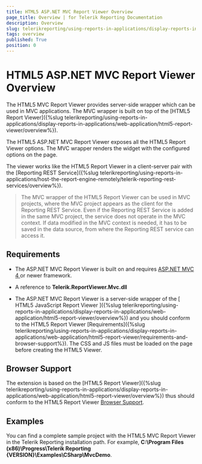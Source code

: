 ```yaml
---
title: HTML5 ASP.NET MVC Report Viewer Overview
page_title: Overview | for Telerik Reporting Documentation
description: Overview
slug: telerikreporting/using-reports-in-applications/display-reports-in-applications/web-application/html5-asp.net-mvc-report-viewer/overview
tags: overview
published: True
position: 0
---
```


# HTML5 ASP.NET MVC Report Viewer Overview



The HTML5 MVC Report Viewer provides server-side wrapper which can be used in MVC applications. The MVC wrapper is built on top of the         [HTML5 Report Viewer]({%slug telerikreporting/using-reports-in-applications/display-reports-in-applications/web-application/html5-report-viewer/overview%}).       

The HTML5 ASP.NET MVC Report Viewer exposes all the HTML5 Report Viewer options.         The MVC wrapper renders the widget with the configured options on the page.       

The viewer works like the HTML5 Report Viewer in a client-server pair with the [Reporting REST Service]({%slug telerikreporting/using-reports-in-applications/host-the-report-engine-remotely/telerik-reporting-rest-services/overview%}).       

>The MVC wrapper of the HTML5 Report Viewer can be used in MVC projects, where the MVC project appears as the client for the Reporting REST Service.           Even if the Reporting REST Service is added in the same MVC project, the service does not operate in the MVC context.           If data modified in the MVC context is needed, it has to be saved in the data source, from where the Reporting REST service can access it.         

## Requirements

* The ASP.NET MVC Report Viewer is built on and requires                [                ASP.NET MVC 4              ](http://www.asp.net/mvc/mvc4)                or newer framework.             

* A reference to __Telerik.ReportViewer.Mvc.dll__ 

* The ASP.NET MVC Report Viewer is a server-side wrapper of the [              HTML5 JavaScript Report Viewer            ]({%slug telerikreporting/using-reports-in-applications/display-reports-in-applications/web-application/html5-report-viewer/overview%}) and you should conform to the HTML5 Report Viewer [Requirements]({%slug telerikreporting/using-reports-in-applications/display-reports-in-applications/web-application/html5-report-viewer/requirements-and-browser-support%}).               The CSS and JS files must be loaded on the page before creating the HTML5 Viewer.             

## Browser Support

The extension is based on the [HTML5 Report Viewer]({%slug telerikreporting/using-reports-in-applications/display-reports-in-applications/web-application/html5-report-viewer/overview%}) thus should conform           to the HTML5 Report Viewer [Browser Support](143e5c03-e69d-416f-9ac0-85c397b22b8e#BrowserSupport).         

## Examples

You can find a complete sample project with the HTML5 MVC Report Viewer in the Telerik Reporting installation path. For example,           __C:\Program Files (x86)\Progress\Telerik Reporting {VERSION}\Examples\CSharp\MvcDemo__.

